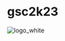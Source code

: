 # gsc2k23


![logo_white](https://user-images.githubusercontent.com/98155526/228027852-12ad4215-bbf3-4426-9a21-6297cb446a9d.png)
